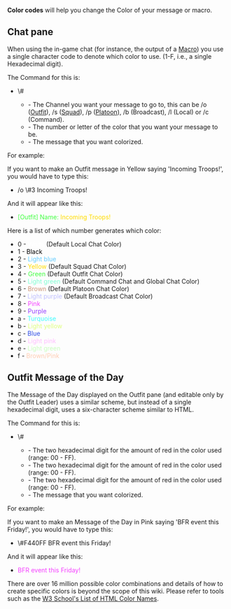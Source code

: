 **Color codes** will help you change the Color of your message or macro.

## Chat pane

When using the in-game chat (for instance, the output of a
[Macro](../etc/Macro.md)) you use a single character code to denote which color
to use. (1-F, i.e., a single Hexadecimal digit).

The Command for this is:

- <Channel> \\#<hexdigit> <message>
  - <Channel> - The Channel you want your message to go to, this can be /o
    ([Outfit](../terminology/Outfit.md)), /s ([Squad](../terminology/Squad.md)),
    /p ([Platoon](../terminology/Platoon.md)), /b (Broadcast), /l (Local) or /c
    (Command).
  - <hexdigit> - The number or letter of the color that you want your message to
    be.
  - <message> - The message that you want colorized.

For example:

If you want to make an Outfit message in Yellow saying 'Incoming Troops!', you
would have to type this:

- /o \\#3 Incoming Troops!

And it will appear like this:

- <FONT Color=#40FE40>\[Outfit\] Name:</font> <FONT Color=#FFDC00>Incoming
  Troops!</font>

Here is a list of which number generates which color:

- 0 - <FONT Color=#FFFFFF>White</font> (Default Local Chat Color)
- 1 - <FONT Color=#000000>Black</font>
- 2 - <FONT Color=#66CCFF>Light blue</font>
- 3 - <FONT Color=#FFDC00>Yellow</font> (Default Squad Chat Color)
- 4 - <FONT Color=#40FE40>Green</font> (Default Outfit Chat Color)
- 5 - <FONT Color=#80FED3>Light green</font> (Default Command Chat and Global
  Chat Color)
- 6 - <FONT Color=#CB967A>Brown</font> (Default Platoon Chat Color)
- 7 - <FONT Color=#BFBFFE>Light purple</font> (Default Broadcast Chat Color)
- 8 - <FONT Color=#F440FF>Pink</font>
- 9 - <FONT Color=#9640FF>Purple</font>
- a - <FONT Color=#40FCFE>Turquoise</font>
- b - <FONT Color=#DEFE7F>Light yellow</font>
- c - <FONT Color=#2E4CE6>Blue</font>
- d - <FONT Color=#FFBFFF>Light pink</font>
- e - <FONT Color=#C9FEBE>Light green</font>
- f - <FONT Color=#FFCCB2>Brown/Pink</font>

## Outfit Message of the Day

The Message of the Day displayed on the Outfit pane (and editable only by the
Outfit Leader) uses a similar scheme, but instead of a single hexadecimal digit,
uses a six-character scheme similar to HTML.

The Command for this is:

- \\#<red><green><blue> <message>
  - <red> - The two hexadecimal digit for the amount of red in the color used
    (range: 00 - FF).
  - <green> - The two hexadecimal digit for the amount of red in the color used
    (range: 00 - FF).
  - <blue> - The two hexadecimal digit for the amount of red in the color used
    (range: 00 - FF).
  - <message> - The message that you want colorized.

For example:

If you want to make an Message of the Day in Pink saying 'BFR event this
Friday!', you would have to type this:

- \\#F440FF BFR event this Friday!

And it will appear like this:

- <FONT Color=#F440FF>BFR event this Friday!</font>

There are over 16 million possible color combinations and details of how to
create specific colors is beyond the scope of this wiki. Please refer to tools
such as the
[W3 School's List of HTML Color Names](http://www.w3schools.com/tags/ref_colornames.asp).


